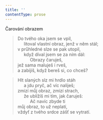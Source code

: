 ```yaml
---
title: ''
contentType: prose
---
```


Čarování obrazem

> Do tvého oka jsem se vpil,  
>      litoval vlastní obraz, jenž v něm stál;  
> v průhledné slze se pak utopil,  
>      když díval jsem se za ním dál:  
>           Obrazy čaruješ,  
> jež sama maluješ i rveš,  
> a zabíjíš, když bereš si, co chceš?

> Hlt slaných slz mi hrdlo stáh  
>      a jdu pryč, ač víc naliješ;  
> zmizí můj obraz, zmizí strach,  
>      že ublížíš mi tím, jak čaruješ:  
>           Ač navíc zbyde ti  
> můj obraz, to už neplatí,  
> vždyť z tvého srdce zášť se vytratí.
